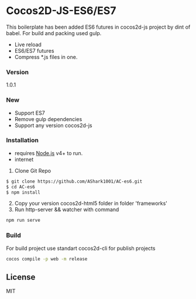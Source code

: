 # Cocos2D-JS-ES6/ES7

This boilerplate has been added ES6 futures in cocos2d-js project by dint of babel. For build and packing used gulp.

- Live reload
- ES6/ES7 futures
- Compress *.js files in one.

### Version
1.0.1

### New
- Support ES7
- Remove gulp dependencies
- Support any version cocos2d-js

### Installation
 - requires [Node.js](https://nodejs.org/) v4+ to run.
 - internet

1. Clone Git Repo
```sh
$ git clone https://github.com/AShark1001/AC-es6.git
$ cd AC-es6
$ npm install
```
2. Copy your version cocos2d-html5 folder in folder 'frameworks'
3. Run http-server && watcher with command
```sh
npm run serve
```


### Build
For build project use standart cocos2d-cli for publish projects
```sh
cocos compile -p web -m release
```

License
----

MIT
